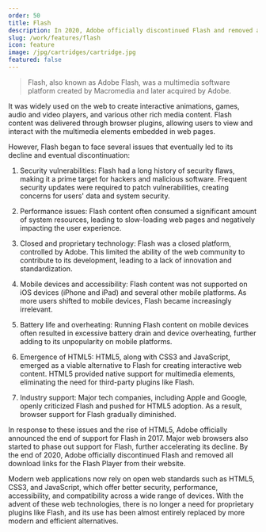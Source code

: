 ```yaml
---
order: 50
title: Flash
description: In 2020, Adobe officially discontinued Flash and removed all download links for the Flash Player from their website
slug: /work/features/flash
icon: feature
image: /jpg/cartridges/cartridge.jpg
featured: false
---
```


> Flash, also known as Adobe Flash, was a multimedia software platform created by Macromedia and later acquired by Adobe.

It was widely used on the web to create interactive animations, games, audio and video players, and various other rich media content. Flash content was delivered through browser plugins, allowing users to view and interact with the multimedia elements embedded in web pages.

However, Flash began to face several issues that eventually led to its decline and eventual discontinuation:

1. Security vulnerabilities: Flash had a long history of security flaws, making it a prime target for hackers and malicious software. Frequent security updates were required to patch vulnerabilities, creating concerns for users' data and system security.

2. Performance issues: Flash content often consumed a significant amount of system resources, leading to slow-loading web pages and negatively impacting the user experience.

3. Closed and proprietary technology: Flash was a closed platform, controlled by Adobe. This limited the ability of the web community to contribute to its development, leading to a lack of innovation and standardization.

4. Mobile devices and accessibility: Flash content was not supported on iOS devices (iPhone and iPad) and several other mobile platforms. As more users shifted to mobile devices, Flash became increasingly irrelevant.

5. Battery life and overheating: Running Flash content on mobile devices often resulted in excessive battery drain and device overheating, further adding to its unpopularity on mobile platforms.

6. Emergence of HTML5: HTML5, along with CSS3 and JavaScript, emerged as a viable alternative to Flash for creating interactive web content. HTML5 provided native support for multimedia elements, eliminating the need for third-party plugins like Flash.

7. Industry support: Major tech companies, including Apple and Google, openly criticized Flash and pushed for HTML5 adoption. As a result, browser support for Flash gradually diminished.

In response to these issues and the rise of HTML5, Adobe officially announced the end of support for Flash in 2017. Major web browsers also started to phase out support for Flash, further accelerating its decline. By the end of 2020, Adobe officially discontinued Flash and removed all download links for the Flash Player from their website.

Modern web applications now rely on open web standards such as HTML5, CSS3, and JavaScript, which offer better security, performance, accessibility, and compatibility across a wide range of devices. With the advent of these web technologies, there is no longer a need for proprietary plugins like Flash, and its use has been almost entirely replaced by more modern and efficient alternatives.
